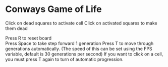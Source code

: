 # Conways Game of Life
 
Click on dead squares to activate cell
Click on activated squares to make them dead

Press R to reset board  
Press Space to take step forward 1 generation
Press T to move through generations automatically. (The speed of this can be set using the FPS variable, default is 30 generations per second)
If you want to click on a cell, you must press T again to turn of automatic progression.
